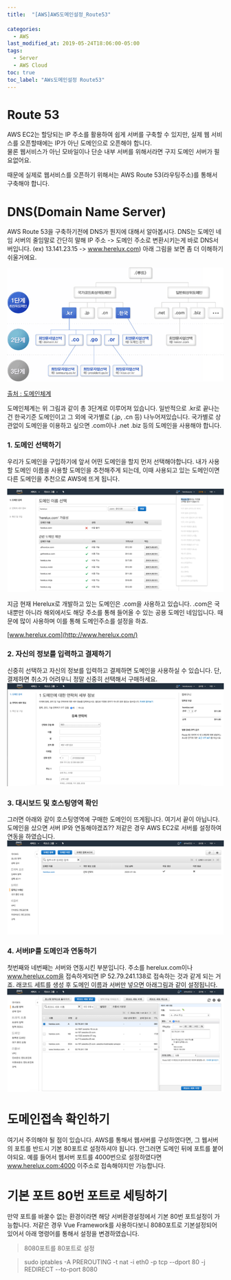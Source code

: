 ```yaml
---
title:  "[AWS]AWS도메인설정_Route53"

categories:
  - AWS
last_modified_at: 2019-05-24T18:06:00-05:00
tags:
  - Server
  - AWS Cloud
toc: true
toc_label: "AWs도메인설정 Route53"
---
```



# Route 53

AWS EC2는 할당되는 IP 주소를 활용하여 쉽게 서버를 구축할 수 있지만, 실제 웹 서비스를 오픈할때에는 IP가 아닌 도메인으로 오픈해야 합니다.  
물론 웹서비스가 아닌 모바일이나 단순 내부 서버를 위해서라면 구지 도메인 서버가 필요없어요.

때문에 실제로 웹서비스를 오픈하기 위해서는 AWS Route 53(라우팅주소)를 통해서 구축해야 합니다.

# DNS(Domain Name Server)

AWS Route 53을 구축하기전에 DNS가 뭔지에 대해서 알아봅시다.
DNS는 도메인 네임 서버의 줄임말로 간단히 말해 IP 주소 -> 도메인 주소로 변환시키는게 바로 DNS서버입니다.
(ex) 13.141.23.15 -> www.herelux.com)
아래 그림을 보면 좀 더 이해하기 쉬울거에요.

![Image Alt 텍스트](/assets/img/web/dns.gif)

[출처 : 도메인체계](https://xn--3e0bx5euxnjje69i70af08bea817g.xn--3e0b707e/jsp/resources/dns/dnsInfo.jsp)

도메인체계는 위 그림과 같이 총 3단계로 이루어져 있습니다.
일반적으로 .kr로 끝나는 건 한국기준 도메인이고 그 외에 국가별로 (.jp, .cn 등) 나누어져있습니다.
국가별로 상관없이 도메인을 이용하고 싶으면 .com이나 .net .biz 등의 도메인을 사용해야 합니다.

### 1. 도메인 선택하기

우리가 도메인을 구입하기에 앞서 어떤 도메인을 할지 먼저 선택해야합니다.
내가 사용할 도메인 이름을 사용할 도메인을 추천해주게 되는데, 이때 사용되고 있는 도메인이면 다른 도메인을 추천으로 AWS에 뜨게 됩니다.

![Image Alt 텍스트](/assets/img/web/route53_1.png)

지금 현재 Herelux로 개발하고 있는 도메인은 .com을 사용하고 있습니다. .com은 국내뿐만 아니라 해외에서도 해당 주소를 통해 들어올 수 있는 공용 도메인 네임입니다. 때문에 많이 사용하며 이를 통해 도메인주소를 설정을 하죠.

[www.herelux.com](http://www.herelux.com/)


### 2. 자신의 정보를 입력하고 결제하기

신중히 선택하고 자신의 정보를 입력하고 결제하면 도메인을 사용하실 수 있습니다.
단, 결제하면 취소가 어려우니 정말 신중히 선택해서 구매하세요.
![Image Alt 텍스트](/assets/img/web/route53_2.png)

### 3. 대시보드 및 호스팅영역 확인

그러면 아래와 같이 호스팅영역에 구매한 도메인이 뜨게됩니다. 여기서 끝이 아닙니다. 도메인을 샀으면 서버 IP와 연동해야겠죠??
저같은 경우 AWS EC2로 서버를 설정하여 연동을 하였습니다.
![Image Alt 텍스트](/assets/img/web/route53_3.png)

### 4. 서버IP를 도메인과 연동하기

첫번째와 네번째는 서버와 연동시킨 부분입니다. 주소를 herelux.com이나 www.herelux.com을 접속하게되면 IP 52.79.241.138로 접속하는 것과 같게 되는 거죠. 래코드 세트를 생성 후 도메인 이름과 서버만 넣으면 아래그림과 같이 설정됩니다.
![Image Alt 텍스트](/assets/img/web/route53_4.png)

# 도메인접속 확인하기

여기서 주의해야 될 점이 있습니다.
AWS를 통해서 웹서버를 구성하였다면, 그 웹서버의 포트를 반드시 기본 80포트로 설정하셔야 됩니다. 안그러면 도메인 뒤에 포트를 붙어야되요.
예를 들어서 웹서버 포트를 4000번으로 설정하였다면 www.herelux.com:4000 이주소로 접속해야지만 가능합니다.

# 기본 포트 80번 포트로 세팅하기

만약 포트를 바꿀수 없는 환경이라면 해당 서버환경설정에서 기본 80번 포트설정이 가능합니다.
저같은 경우 Vue Framework를 사용하다보니 8080포트로 기본설정되어 있어서 아래 명령어를 통해서 설정을 변경하였습니다.

> 8080포트를 80포트로 설정

> sudo iptables -A PREROUTING -t nat -i eth0 -p tcp --dport 80 -j REDIRECT --to-port 8080
